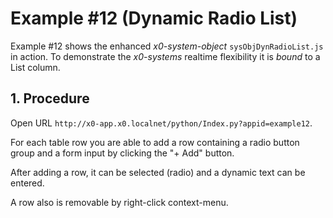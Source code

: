 # Example #12 (Dynamic Radio List)

Example #12 shows the enhanced *x0-system-object* `sysObjDynRadioList.js` in action.
To demonstrate the *x0-systems* realtime flexibility it is *bound* to a List column.

## 1. Procedure

Open URL `http://x0-app.x0.localnet/python/Index.py?appid=example12`.

For each table row you are able to add a row containing a radio button group and
a form input by clicking the "+ Add" button.

After adding a row, it can be selected (radio) and a dynamic text can be entered.

A row also is removable by right-click context-menu.
